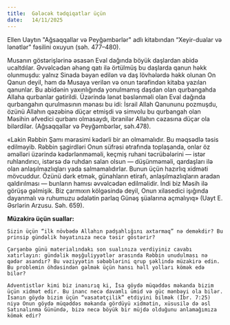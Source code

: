 ```yaml
---
title:  Gələcək tədqiqatlar üçün
date:   14/11/2025
---
```


Ellen Uaytın "Ağsaqqallar və Peyğəmbərlər" adlı kitabından “Xeyir-dualar və lənətlər” fəsilini oxuyun (səh. 477–480).

Musanın göstərişlərinə əsasən Eval dağında böyük daşlardan abidə ucaltdılar. Əvvəlcədən əhəng qatı ilə örtülmüş bu daşlarda qanun həkk olunmuşdu: yalnız Sinada bəyan edilən və daş lövhələrdə həkk olunan On Qanun deyil, həm də Musaya verilən və onun tərəfindən kitaba yazılan qanunlar. Bu abidənin yaxınlığında yonulmamış daşdan olan qurbangahda Allaha qurbanlar gətirildi. Üzərində lənət bəslənməli olan Eval dağında qurbangahın qurulmasının mənası bu idi: İsrail Allah Qanununu pozmuşdu, özünü Allahın qəzəbinə düçar etmişdi və simvolu bu qurbangah olan Məsihin əfvedici qurbanı olmasaydı, ibranilər Allahın cəzasına düçar ola bilərdilər. (Ağsaqqallar və Peyğəmbərlər, səh.478).

«Lakin Rəbbin Şamı mərasimi kədərli bir an olmamalıdır. Bu məqsədlə təsis edilməyib. Rəbbin şagirdləri Onun süfrəsi ətrafında toplaşanda, onlar öz əməlləri üzərində kədərlənməməli, keçmiş ruhani təcrübələrini — istər ruhlandırıcı, istərsə də ruhdan salan olsun — düşünməməli, qardaşları ilə olan anlaşılmazlıqları yada salmamalıdırlar. Bunun üçün hazırlıq xidməti mövcuddur. Özünü dərk etmək, günahların etirafı, anlaşılmazlıqların aradan qaldırılması — bunların hamısı əvvəlcədən edilməlidir. İndi biz Məsih ilə görüşə gəlmişik. Biz çarmıxın kölgəsində deyil, Onun xilasedici işığında dayanmalı və ruhumuzu ədalətin parlaq Günəş şüalarına açmalıyıq» (Uayt E. Əsrlərin Arzusu. Səh. 659).

**Müzakirə üçün suallar:**

`Sizin üçün “ilk növbədə Allahın padşahlığını axtarmaq” nə deməkdir? Bu prinsip gündəlik həyatınıza necə təsir göstərir?`

`Çərşənbə günü materialındakı son sualınıza verdiyiniz cavabı xatırlayın: gündəlik məşğuliyyətlər arasında Rəbbin unudulması nə qədər asandır? Bu vəziyyətin səbəblərini qrup şəklində müzakirə edin. Bu problemin öhdəsindən gəlmək üçün hansı həll yolları kömək edə bilər?`

`Adventistlər kimi biz inanırıq ki, İsa göydə müqəddəs məkanda bizim üçün xidmət edir. Bu inanc necə davamlı ümid və güc mənbəyi ola bilər. İsanın göydə bizim üçün “vasatətçilik” etdiyini bilmək (İbr. 7:25) niyə Onun göydə müqəddəs məkanda gördüyü xidmətin, xüsusilə də əsl Satınalınma Günündə, bizə necə böyük bir müjdə olduğunu anlamağımıza kömək edir?`